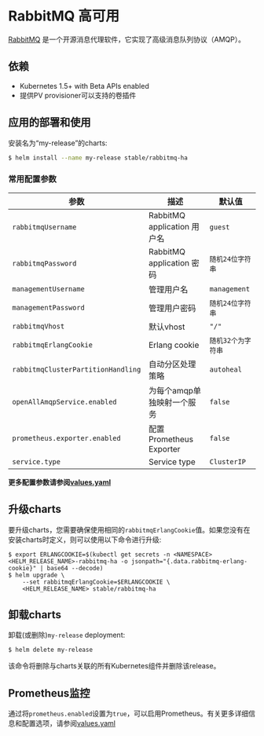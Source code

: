 # RabbitMQ 高可用

[RabbitMQ](https://www.rabbitmq.com) 是一个开源消息代理软件，它实现了高级消息队列协议（AMQP）。

## 依赖

- Kubernetes 1.5+ with Beta APIs enabled
- 提供PV provisioner可以支持的卷插件

## 应用的部署和使用

安装名为“my-release”的charts:

```bash
$ helm install --name my-release stable/rabbitmq-ha
```

### 常用配置参数

| 参数                        | 描述                                                                                                                  | 默认值                                                   |
| -------------------------------- | -----------------------------------------------------                                                                        | --------------------------------------------------------- |
| `rabbitmqUsername`                          | RabbitMQ application 用户名                                                                                                                  | `guest`                                                   |
| `rabbitmqPassword`                          | RabbitMQ application 密码                                                                                                                  | `随机24位字符串`                                                   |
| `managementUsername`                          | 管理用户名                                                                                                                  | `management`                                                   |
| `managementPassword`                          | 管理用户密码                                                                                                                  | `随机24位字符串`                                                   |
| `rabbitmqVhost`                          | 默认vhost                                                                                                                  | `"/"`                                                   |
| `rabbitmqErlangCookie`                          | Erlang cookie	                                                                                                                  | `随机32个为字符串`                                                   |
| `rabbitmqClusterPartitionHandling`                          | 自动分区处理策略                                                                                                                  | `autoheal`                                                   |
| `openAllAmqpService.enabled`                          | 为每个amqp单独映射一个服务                                                                                                                  | `false`                                                   |
| `prometheus.exporter.enabled`                          | 配置Prometheus Exporter                                                                                                                | `false`                                                   |
| `service.type`                          | Service type                                                                                                                  | `ClusterIP`                                                   |

**更多配置参数请参阅[values.yaml](values.yaml)**

## 升级charts

要升级charts，您需要确保使用相同的`rabbitmqErlangCookie`值。如果您没有在安装charts时定义，则可以使用以下命令进行升级:

```
$ export ERLANGCOOKIE=$(kubectl get secrets -n <NAMESPACE> <HELM_RELEASE_NAME>-rabbitmq-ha -o jsonpath="{.data.rabbitmq-erlang-cookie}" | base64 --decode)
$ helm upgrade \
    --set rabbitmqErlangCookie=$ERLANGCOOKIE \
    <HELM_RELEASE_NAME> stable/rabbitmq-ha
```

## 卸载charts
卸载(或删除)`my-release` deployment:

```bash
$ helm delete my-release
```   
该命令将删除与charts关联的所有Kubernetes组件并删除该release。

## Prometheus监控

通过将`prometheus.enabled`设置为`true`，可以启用Prometheus。有关更多详细信息和配置选项，请参阅[values.yaml](values.yaml)
